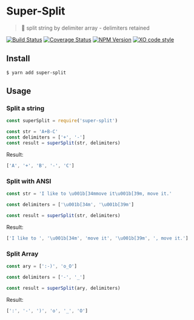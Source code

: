 # Super-Split

> 🔪  split string by delimiter array - delimiters retained

[![Build Status](https://travis-ci.org/F1LT3R/super-split.svg?branch=master)](https://travis-ci.org/F1LT3R/super-split)
[![Coverage Status](https://coveralls.io/repos/github/F1LT3R/super-split/badge.svg?branch=master)](https://coveralls.io/github/F1LT3R/super-split?branch=master)
[![NPM Version](https://img.shields.io/npm/v/super-split.svg)](https://www.npmjs.com/package/super-split)
[![XO code style](https://img.shields.io/badge/code_style-XO-5ed9c7.svg)](https://github.com/sindresorhus/xo)

## Install

```
$ yarn add super-split
```

## Usage

### Split a string

```js
const superSplit = require('super-split')

const str = 'A+B-C'
const delimiters = ['+', '-']
const result = superSplit(str, delimiters)
```

Result:

```js
['A', '+', 'B', '-', 'C']
```

### Split with ANSI

```js
const str = 'I like to \u001b[34mmove it\u001b[39m, move it.'

const delimiters = ['\u001b[34m', '\u001b[39m']

const result = superSplit(str, delimiters)
```

Result:

```js
['I like to ', '\u001b[34m', 'move it', '\u001b[39m', ', move it.']
```


### Split Array

```js
const ary = [':-)', 'o_O']

const delimiters = ['-', '_']

const result = superSplit(ary, delimiters)
```

Result:

```js
[':', '-', ')', 'o', '_', 'O']
```